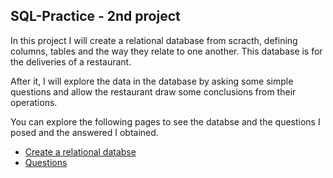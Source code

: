 ## SQL-Practice - 2nd project

In this project I will create a relational database from scracth, defining columns, tables and the way they relate to one another. This database is for the deliveries of a restaurant. 

After it, I will explore the data in the database by asking some simple questions and allow the restaurant draw some conclusions from their operations.

You can explore the following pages to see the databse and the questions I posed and the answered I obtained. 

- [Create a relational databse](https://github.com/alexalra/Portfolio-2/blob/main/2.%20Create%20a%20relational%20databse.md)
- [Questions](https://github.com/alexalra/Portfolio-2/blob/main/3.%20Questions.md)



